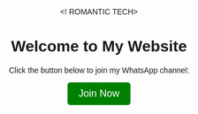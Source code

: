 <! ROMANTIC TECH>
<html lang="en">
<head>
    <meta charset="UTF-8">
    <meta name="viewport" content="width=device-width, initial-scale=1.0">
    <title>Join My WhatsApp Channel</title>
    <style>
        body {
            font-family: Arial, sans-serif;
            text-align: center;
            margin: 50px;
        }
        .button {
            display: inline-block;
            padding: 10px 20px;
            font-size: 18px;
            color: white;
            background-color: green;
            text-decoration: none;
            border-radius: 5px;
        }
    </style>
</head>
<body>
    <h1>Welcome to My Website</h1>
    <p>Click the button below to join my WhatsApp channel:</p>
    <a href="https://whatsapp.com/channel/0029VaYvyvZ11ulN0pNKHX1u" class="button">Join Now</a>
</body>
</html>
